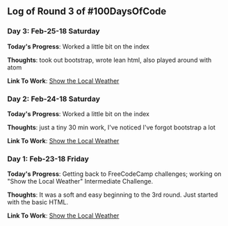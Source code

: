 ## Log of Round 3 of #100DaysOfCode



### Day 3: Feb-25-18 Saturday
**Today's Progress**: Worked a little bit on the index

**Thoughts**: took out bootstrap, wrote lean html, also played around with atom

**Link To Work**: [Show the Local Weather](https://github.com/mijimoco/show-the-local-weather)



### Day 2: Feb-24-18 Saturday
**Today's Progress**: Worked a little bit on the index

**Thoughts**: just a tiny 30 min work, I've noticed I've forgot bootstrap a lot

**Link To Work**: [Show the Local Weather](https://github.com/mijimoco/show-the-local-weather)




### Day 1: Feb-23-18 Friday
**Today's Progress**: Getting back to FreeCodeCamp challenges; working on "Show the Local Weather" Intermediate Challenge.

**Thoughts**: It was a soft and easy beginning to the 3rd round. Just started with the basic HTML.

**Link To Work**: [Show the Local Weather](https://github.com/mijimoco/show-the-local-weather)
